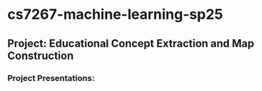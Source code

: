 # cs7267-machine-learning-sp25

## Project: Educational Concept Extraction and Map Construction

### Project Presentations:


